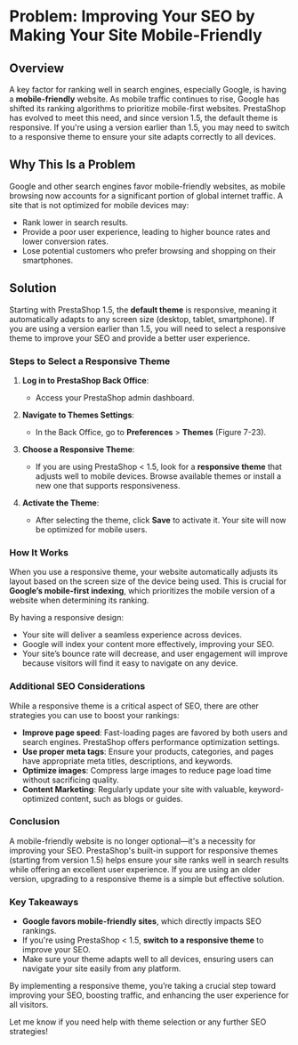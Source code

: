 # Problem: Improving Your SEO by Making Your Site Mobile-Friendly

## Overview

A key factor for ranking well in search engines, especially Google, is having a **mobile-friendly** website. As mobile traffic continues to rise, Google has shifted its ranking algorithms to prioritize mobile-first websites. PrestaShop has evolved to meet this need, and since version 1.5, the default theme is responsive. If you're using a version earlier than 1.5, you may need to switch to a responsive theme to ensure your site adapts correctly to all devices.

## Why This Is a Problem

Google and other search engines favor mobile-friendly websites, as mobile browsing now accounts for a significant portion of global internet traffic. A site that is not optimized for mobile devices may:
- Rank lower in search results.
- Provide a poor user experience, leading to higher bounce rates and lower conversion rates.
- Lose potential customers who prefer browsing and shopping on their smartphones.

## Solution

Starting with PrestaShop 1.5, the **default theme** is responsive, meaning it automatically adapts to any screen size (desktop, tablet, smartphone). If you are using a version earlier than 1.5, you will need to select a responsive theme to improve your SEO and provide a better user experience.

### Steps to Select a Responsive Theme

1. **Log in to PrestaShop Back Office**:
   - Access your PrestaShop admin dashboard.

2. **Navigate to Themes Settings**:
   - In the Back Office, go to **Preferences** > **Themes** (Figure 7-23).

3. **Choose a Responsive Theme**:
   - If you are using PrestaShop < 1.5, look for a **responsive theme** that adjusts well to mobile devices. Browse available themes or install a new one that supports responsiveness.

4. **Activate the Theme**:
   - After selecting the theme, click **Save** to activate it. Your site will now be optimized for mobile users.

### How It Works

When you use a responsive theme, your website automatically adjusts its layout based on the screen size of the device being used. This is crucial for **Google’s mobile-first indexing**, which prioritizes the mobile version of a website when determining its ranking.

By having a responsive design:
- Your site will deliver a seamless experience across devices.
- Google will index your content more effectively, improving your SEO.
- Your site’s bounce rate will decrease, and user engagement will improve because visitors will find it easy to navigate on any device.

### Additional SEO Considerations

While a responsive theme is a critical aspect of SEO, there are other strategies you can use to boost your rankings:
- **Improve page speed**: Fast-loading pages are favored by both users and search engines. PrestaShop offers performance optimization settings.
- **Use proper meta tags**: Ensure your products, categories, and pages have appropriate meta titles, descriptions, and keywords.
- **Optimize images**: Compress large images to reduce page load time without sacrificing quality.
- **Content Marketing**: Regularly update your site with valuable, keyword-optimized content, such as blogs or guides.

### Conclusion

A mobile-friendly website is no longer optional—it's a necessity for improving your SEO. PrestaShop's built-in support for responsive themes (starting from version 1.5) helps ensure your site ranks well in search results while offering an excellent user experience. If you are using an older version, upgrading to a responsive theme is a simple but effective solution.

### Key Takeaways

- **Google favors mobile-friendly sites**, which directly impacts SEO rankings.
- If you're using PrestaShop < 1.5, **switch to a responsive theme** to improve your SEO.
- Make sure your theme adapts well to all devices, ensuring users can navigate your site easily from any platform.

By implementing a responsive theme, you’re taking a crucial step toward improving your SEO, boosting traffic, and enhancing the user experience for all visitors.

Let me know if you need help with theme selection or any further SEO strategies!
